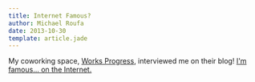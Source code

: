 ```yaml
---
title: Internet Famous?
author: Michael Roufa
date: 2013-10-30
template: article.jade
---
```


My coworking space, [Works Progress](http://www.worksprogressseattle.com), interviewed me on their blog! [I'm famous... on the Internet.](http://www.worksprogressseattle.com/meet-mike-roufa/)